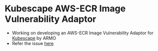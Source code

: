 # Kubescape AWS-ECR Image Vulnerability Adaptor

- Working on developing an AWS-ECR Image Vulnerability Adaptor for [Kubescape](https://github.com/armosec/kubescape) by ARMO
- Refer the issue [here](https://github.com/armosec/kubescape/issues/436)


